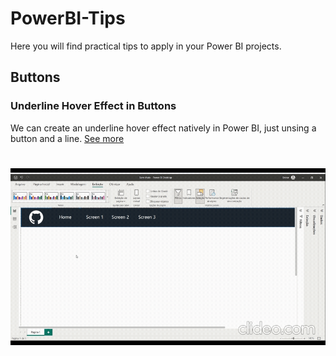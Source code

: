 # PowerBI-Tips
Here you will find practical tips to apply in your Power BI projects.



## Buttons

### Underline Hover Effect in Buttons
We can create an underline hover effect natively in Power BI, just unsing a button and a line. [See more](https://github.com/NicoMathDev/PowerBI-Tips/blob/main/Button_Underlined_HoverEffect.md)

<h1 align="left">
  <img src="assets/gifs/Button_Underlined_HoverEffect_gif01.gif"/>
</h1>
